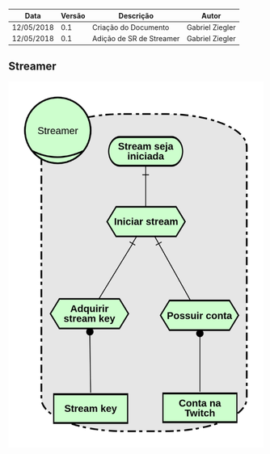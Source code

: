 |Data|Versão|Descrição|Autor|
|----|------|---------|-----|
|12/05/2018|0.1|Criação do Documento|Gabriel Ziegler|
|12/05/2018|0.1|Adição de SR de Streamer|Gabriel Ziegler|

## Streamer

![Streamer](./images/iStar/strategic-rationale/streamer.png)

